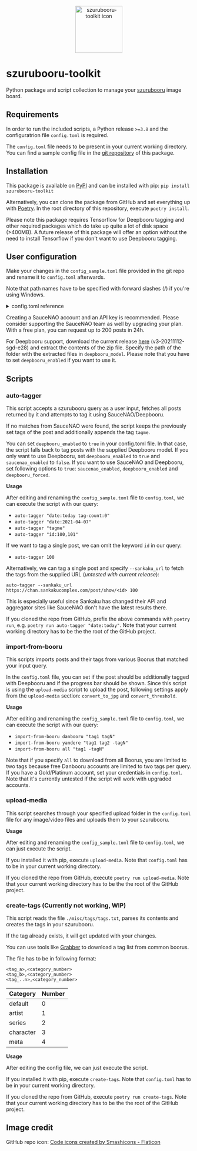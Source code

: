 <p align="center">
<img src="https://cdn-icons-png.flaticon.com/512/2581/2581053.png"
  alt="szurubooru-toolkit icon"
  width="128" height="128">
</p>

# szurubooru-toolkit
Python package and script collection to manage your [szurubooru](https://github.com/rr-/szurubooru) image board.

## Requirements
In order to run the included scripts, a Python release `>=3.8` and the configuratrion file `config.toml` is required.

The `config.toml` file needs to be present in your current working directory.
You can find a sample config file in the [git repository](https://github.com/reluce/szurubooru-toolkit) of this package.

## Installation
This package is available on [PyPI](https://pypi.org/project/szurubooru-toolkit/) and can be installed with pip:
`pip install szurubooru-toolkit`

Alternatively, you can clone the package from GitHub and set everything up with [Poetry](https://python-poetry.org/docs/). In the root directory of this repository, execute `poetry install`.

Please note this package requires Tensorflow for Deepbooru tagging and other required packages which do take up quite a lot of disk space (>400MB).
A future release of this package will offer an option without the need to install Tensorflow if you don't want to use Deepbooru tagging.

## User configuration
Make your changes in the `config_sample.toml` file provided in the git repo and rename it to `config.toml` afterwards.

Note that path names have to be specified with forward slashes (/) if you're using Windows.

<details>
  <summary>config.toml reference</summary>

| Section | Option | Description | Examples/Default |
|---------|--------|-------------|-----------------|
| szurubooru | url | The URL of your szurubooru | `"https://szuru.example.com"` |
| szurubooru | username | Username which connects to the szuruboori API | `"my_szuru_user"` |
| szurubooru | api_token | API token of `username`. Generate one in szurubooru from _Account_ > _Login tokens_ > _Create token_ | `"my_api_token"` |
| szurubooru | public | If your szurubooru is reachable over the internet | `false` |
| auto_tagger | saucenao_api_token | In case you want to increase your daily query limit | `"my_saucenao_api_token"` |
| auto_tagger | saucenao_enabled | Set this to `false` and `deepbooru_enabled` to `true` if you only want to tag with Deepbooru | `true` |
| auto_tagger | deepbooru_enabled | If enabled, tag the post with Deepbooru if no tags with SauceNAO were found | `false` |
| auto_tagger | deepbooru_model | Path to the Deepbooru model | `"./misc/deepbooru/model-resnet_custom_v3.h5"` |
| auto_tagger | deepbooru_threshold | Define how accurate the matched tag from Deepbooru has to be | `"0.7"` |
| auto_tagger | deepbooru_forced | Always tag with SauceNAO and Deepbooru | `false` |
| auto_tagger | hide_progress | Set this to true to hide the progress bar | `false` |
| auto_tagger | tmp_path | Local path where media files get downloaded temporarily if you szurubooru is not public. | `/tmp`, `C:/Users/Foo/Desktop` |
| danbooru | user | Danbooru user | `"None"` |
| danbooru | api_key | Danbooru api key | `"None"` |
| gelbooru | user | Gelbooru user | `"None"` |
| gelbooru | api_ley | Gelbooru api key | `"None"` |
| konachan | user | Konachan user | `"None"` |
| konachan | password | Konachan password | `"None"` |
| yandere | user | Yandere user | `"None"` |
| yandere | password | Yandere password | `"None"` |
| pixiv | user | Pixiv user. Currently not being used. | `"None"` |
| pixiv | password | Pixiv password. Currently not being used. | `"None"` |
| pixiv | token | Pixiv token. Currently not being used. | `"None"` |
| upload_media | src_path | Every valid media file under this dir (recursively) will get uploaded | `"/local/path/to/upload/dir"` |
| upload_media | hide_progress | Set this to true to hide the progress bar | `false` |
| upload_media | cleanup | Set this to true if images in the `src_path` should be deleted after upload | `false` |
| upload_media | tags | These tags will get set for all uploaded posts. Separate them by a comma. | `["tagme", "tag1", "tag2", "tagN"]` |
| upload_media | auto_tag | Set this to true if you want your post to be automatically tagged after upload | `false` |
| upload_media | max_similarity | Adjust this value to ignore posts if a similar post higher than the threshold has already been uploaded | `"0.99"` |
| upload_media | convert_to_jpg | Convert images to JPG to save disk space. This won't overwrite the source files and only affects the uploaded image. | `false` |
| upload_media | convert_threshold | Only images above this threshold will be converted to jpg if convert_to_jpg is True. | `3MB|500KB` |
| import_from_booru | deepbooru_enabled  | Apply Deepbooru tagging additionally besides fetched tags from Booru | `false` |
| import_from booru | hide_progress | Set this to true to hide the progress bar | `false` |
| logging | log_enabled | If logging to a log file should be enabled | `false` |
| logging | log_file | Specify the path of the log file | `"C:/Users/Foo/Desktop/szurubooru_toolkit.log"` |
| logging | log_level | Specify the log level. `DEBUG` logs the most information | `"DEBUG"\|"INFO"\|"WARNING"\|"ERROR"\|"CRITICAL"` |
| logging | log_colorized | If the log file should be colorized. Requires compatible viewer (e.g. `less -r <log_file>`). | `true` |
</details>

Creating a SauceNAO account and an API key is recommended.
Please consider supporting the SauceNAO team as well by upgrading your plan.
With a free plan, you can request up to 200 posts in 24h.

For Deepbooru support, download the current release [here](https://github.com/KichangKim/DeepDanbooru/releases/tag/v3-20211112-sgd-e28) (v3-20211112-sgd-e28) and extract the contents of the zip file. Specify the path of the folder with the extracted files in `deepbooru_model`.
Please note that you have to set `deepbooru_enabled` if you want to use it.

## Scripts

### auto-tagger
This script accepts a szurubooru query as a user input, fetches all posts returned by it and attempts to tag it using SauceNAO/Deepbooru.

If no matches from SauceNAO were found, the script keeps the previously set tags of the post and additionally appends the tag `tagme`.

You can set `deepbooru_enabled` to `true` in your config.toml file. In that case, the script falls back to tag posts with the supplied Deepbooru model.
If you only want to use Deepbooru, set `deepbooru_enabled` to `true` and `saucenao_enabled` to `false`. If you want to use SauceNAO and Deepbooru, set following options to `true`: `saucenao_enabled`, `deepbooru_enabled` and `deepbooru_forced`.

__Usage__

After editing and renaming the `config_sample.toml` file to `config.toml`, we can execute the script with our query:

* `auto-tagger "date:today tag-count:0"`
* `auto-tagger "date:2021-04-07"`
* `auto-tagger "tagme"`
* `auto-tagger "id:100,101"`

If we want to tag a single post, we can omit the keyword `id` in our query:

* `auto-tagger 100`

Alternatively, we can tag a single post and specify `--sankaku_url` to fetch the tags from the supplied URL (_untested with current release_):

`auto-tagger --sankaku_url https://chan.sankakucomplex.com/post/show/<id> 100`

This is especially useful since Sankaku has changed their API and aggregator sites like SauceNAO don't have the latest results there.

If you cloned the repo from GitHub, prefix the above commands with `poetry run`, e.g. `poetry run auto-tagger "date:today"`. Note that your current working directory has to be the the root of the GitHub project.

### import-from-booru
This scripts imports posts and their tags from various Boorus that matched your input query.

In the `config.toml` file, you can set if the post should be additionally tagged with Deepbooru and if the progress bar should be shown.
Since this script is using the `upload-media` script to upload the post, following settings apply from the `upload-media` section: `convert_to_jpg` and `convert_threshold`.

__Usage__

After editing and renaming the `config_sample.toml` file to `config.toml`, we can execute the script with our query:

* `import-from-booru danbooru "tag1 tagN"`
* `import-from-booru yandere "tag1 tag2 -tagN"`
* `import-from-booru all "tag1 -tagN"`

Note that if you specify `all` to download from all Boorus, you are limited to two tags because free Danbooru accounts are limited to two tags per query.
If you have a Gold/Platinum account, set your credentials in `config.toml`. Note that it's currently untested if the script will work with upgraded accounts.

### upload-media
This script searches through your specified upload folder in the `config.toml` file for any image/video files and uploads them to your szurubooru.

__Usage__

After editing and renaming the `config_sample.toml` file to `config.toml`, we can just execute the script.

If you installed it with pip, execute `upload-media`. Note that `config.toml` has to be in your current working directory.

If you cloned the repo from GitHub, execute `poetry run upload-media`. Note that your current working directory has to be the the root of the GitHub project.

### create-tags (Currently not working, WIP)
This script reads the file `./misc/tags/tags.txt`, parses its contents and creates the tags in your szurubooru.

If the tag already exists, it will get updated with your changes.

You can use tools like [Grabber](https://github.com/Bionus/imgbrd-grabber) to download a tag list from common boorus.

The file has to be in following format:

```
<tag_a>,<category_number>
<tag_b>,<category_number>
<tag_..n>,<category_number>
```

|Category|Number|
|---|---|
|default|0|
|artist|1|
|series|2|
|character|3|
|meta|4|

__Usage__

After editing the config file, we can just execute the script.

If you installed it with pip, execute `create-tags`. Note that `config.toml` has to be in your current working directory.

If you cloned the repo from GitHub, execute `poetry run create-tags`. Note that your current working directory has to be the the root of the GitHub project.

## Image credit
GitHub repo icon: <a href="https://www.flaticon.com/free-icons/code" title="code icons">Code icons created by Smashicons - Flaticon</a>
